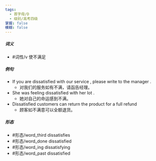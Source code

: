 ```yaml
---
tags:
  - 首字母/D
  - 级别/高考四级
掌握: false
模糊: false
---
```

##### 词义
- #词性/v  使不满足
##### 例句
- If you are dissatisfied with our service , please write to the manager .
	- 对我们的服务如有不满，请函告经理。
- She was feeling dissatisfied with her lot .
	- 她对自己的命运感到不满。
- Dissatisfied customers can return the product for a full refund
	- 顾客如不满意可以全额退货。
##### 形态
- #形态/word_third dissatisfies
- #形态/word_done dissatisfied
- #形态/word_ing dissatisfying
- #形态/word_past dissatisfied
